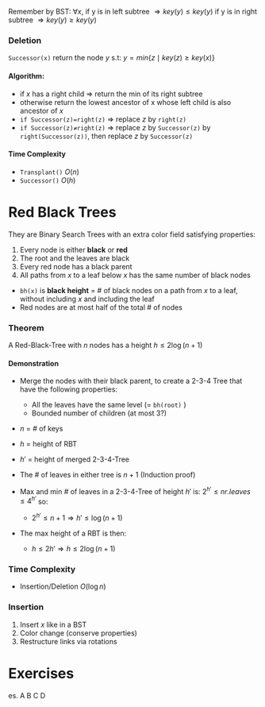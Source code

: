 Remember by BST:
$\forall x$, if y is in left subtree $\Rightarrow  key(y)\leq key(y)$
	if y is in right subtree $\Rightarrow  key(y)\geq key(y)$

### Deletion
`Successor(x)` return the node $y$ s.t:
$y=min\left\{ z\mid key(z)\geq key(x) \right\}$

#### Algorithm:
- if $x$ has a right child $\Rightarrow$ return the min of its right subtree
- otherwise return the lowest ancestor of x whose left child is also ancestor of $x$ 
- `if Successor(z)=right(z)` $\Rightarrow$ replace $z$ by `right(z)`
- `if Successor(z)≠right(z)` $\Rightarrow$ replace $z$ by `Successor(z)` by `right(Successor(z))`, then replace $z$ by `Successor(z)`

#### Time Complexity
- `Transplant()` $O(n)$ 
- `Successor()` $O(h)$

# Red Black Trees
They are Binary Search Trees with an extra color field satisfying properties:
1. Every node is either **black** or **red**
2. The root and the leaves are black
3. Every red node has a black parent
4. All paths from $x$ to a leaf below $x$ has the same number of black nodes

- `bh(x)` is **black height** = # of black nodes on a path from $x$ to a leaf, without including $x$ and including the leaf
- Red nodes are at most half of the total # of nodes

### Theorem
A Red-Black-Tree with $n$ nodes has a height $h \leq 2 \log(n+1)$

#### Demonstration
- Merge the nodes with their black parent, to create a 2-3-4 Tree that have the following properties:
	- All the leaves have the same level (= `bh(root)` )
	- Bounded number of children (at most 3?)
- $n$ = # of keys
- $h$ = height of RBT
- ${h}'$ = height of merged 2-3-4-Tree

- The # of leaves in either tree is $n+1$ (Induction proof)
- Max and min # of leaves in a 2-3-4-Tree of height ${h}'$ is: $2^{{h}'} \leq nr. leaves \leq 4^{{h}'}$ so:
	- $2^{{h}'} \leq n+1 \Rightarrow {h}'\leq \log(n+1)$ 
- The max height of a RBT is then:
	- $h \leq 2{h}' \Rightarrow h \leq 2 \log(n+1)$

### Time Complexity
-  Insertion/Deletion $O(\log n)$

### Insertion
1. Insert $x$ like in a BST 
2. Color change (conserve properties)
3. Restructure links via rotations

# Exercises

es. A B C D


